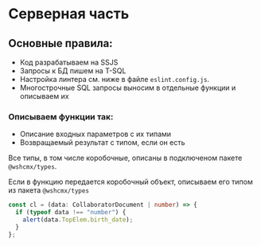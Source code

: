 # Серверная часть

## Основные правила:

- Код разрабатываем на SSJS
- Запросы к БД пишем на T-SQL
- Настройка линтера см. ниже в файле `eslint.config.js`.
- Многострочные SQL запросы выносим в отдельные функции и описываем их

### Описываем функции так:

- Описание входных параметров с их типами
- Возвращаемый результат с типом, если он есть

Все типы, в том числе коробочные, описаны в подключеном пакете `@wshcmx/types`.

Если в функцию передается коробочный объект, описываем его типом из пакета `@wshcmx/types`

```typescript
const cl = (data: CollaboratorDocument | number) => {
  if (typeof data !== "number") {
    alert(data.TopElem.birth_date);
  }
};
```
